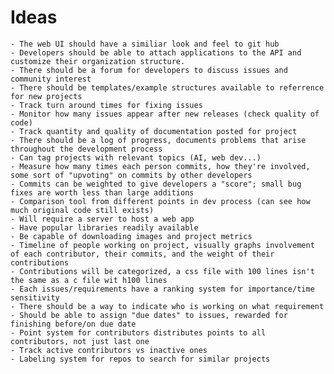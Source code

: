 # Ideas
	- The web UI should have a similiar look and feel to git hub
	- Developers should be able to attach applications to the API and customize their organization structure.
	- There should be a forum for developers to discuss issues and community interest
	- There should be templates/example structures available to referrence for new projects
	- Track turn around times for fixing issues
	- Monitor how many issues appear after new releases (check quality of code)
	- Track quantity and quality of documentation posted for project
	- There should be a log of progress, documents problems that arise throughout the development process
	- Can tag projects with relevant topics (AI, web dev...)
	- Measure how many times each person commits, how they're involved, some sort of "upvoting" on commits by other developers
	- Commits can be weighted to give developers a "score"; small bug fixes are worth less than large additions
	- Comparison tool from different points in dev process (can see how much original code still exists)
	- Will require a server to host a web app
	- Have popular libraries readily available
	- Be capable of downloading images and project metrics
	- Timeline of people working on project, visually graphs involvement of each contributor, their commits, and the weight of their contributions
	- Contributions will be categorized, a css file with 100 lines isn't the same as a c file wit h100 lines
	- Each issues/requirements have a ranking system for importance/time sensitivity
	- There should be a way to indicate who is working on what requirement
	- Should be able to assign "due dates" to issues, rewarded for finishing before/on due date
	- Point system for contributors distributes points to all contributors, not just last one
	- Track active contributors vs inactive ones
	- Labeling system for repos to search for similar projects
